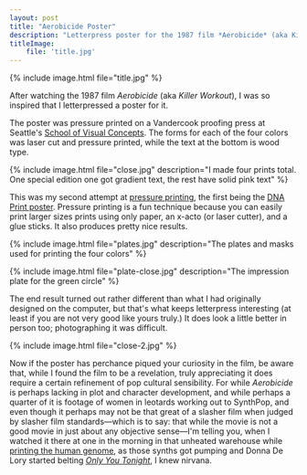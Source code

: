 ```yaml
---
layout: post
title: "Aerobicide Poster"
description: "Letterpress poster for the 1987 film *Aerobicide* (aka Killer Workout)"
titleImage:
    file: 'title.jpg'
---
```


{% include image.html file="title.jpg" %}

After watching the 1987 film *Aerobicide* (aka *Killer Workout*), I was so inspired that I letterpressed a poster for it.

The poster was pressure printed on a Vandercook proofing press at Seattle's [School of Visual Concepts](https://www.svcseattle.com). The forms for each of the four colors was laser cut and pressure printed, while the text at the bottom is wood type.

{% include image.html file="close.jpg" description="I made four prints total. One special edition one got gradient text, the rest have solid pink text" %}

This was my second attempt at [pressure printing](https://letterpresscommons.com/pressure-printing/), the first being the [DNA Print poster](/dna-print-open-house). Pressure printing is a fun technique because you can easily print larger sizes prints using only paper, an x-acto (or laser cutter), and a glue sticks. It also produces pretty nice results.

{% include image.html file="plates.jpg" description="The plates and masks used for printing the four colors" %}

{% include image.html file="plate-close.jpg" description="The impression plate for the green circle" %}

The end result turned out rather different than what I had originally designed on the computer, but that's what keeps letterpress interesting (at least if you are not very good like yours truly.) It does look a little better in person too; photographing it was difficult.

{% include image.html file="close-2.jpg" %}

Now if the poster has perchance piqued your curiosity in the film, be aware that, while I found the film to be a revelation, truly appreciating it does require a certain refinement of pop cultural sensibility. For while *Aerobicide* is perhaps lacking in plot and character development, and while perhaps a quarter of it is footage of women in leotards working out to SynthPop, and even though it perhaps may not be that great of a slasher film when judged by slasher film standards—which is to say: that while the movie is not a good movie in just about any objective sense—I'm telling you, when I watched it there at one in the morning in that unheated warehouse while [printing the human genome](/dna-print), as those synths got pumping and Donna De Lory started belting [*Only You Tonight*](https://www.youtube.com/watch?v=DY23oOKC9x8), I knew nirvana.
